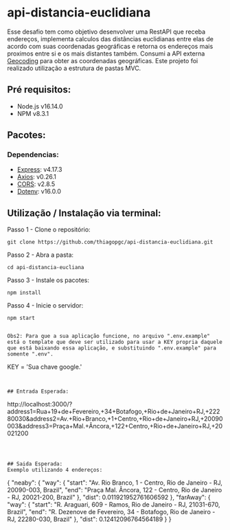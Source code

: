 # api-distancia-euclidiana

Esse desafio tem como objetivo desenvolver uma RestAPI que receba endereços, implementa calculos das distâncias euclidianas entre elas de acordo com suas coordenadas geográficas e retorna os endereços mais proximos entre si e os mais distantes também.
Consumi a API externa [Geocoding](https://developers.google.com/maps/documentation/geocoding/start) para obter as coordenadas geográficas. Este projeto foi realizado utilização a estrutura de pastas MVC. 

## Pré requisitos:
- Node.js v16.14.0
- NPM v8.3.1

## Pacotes:
### Dependencias: 
- [Express](https://www.npmjs.com/package/express): v4.17.3
- [Axios](https://www.npmjs.com/package/axios): v0.26.1
- [CORS](https://www.npmjs.com/package/cors): v2.8.5
- [Dotenv](https://www.npmjs.com/package/dotenv): v16.0.0

## Utilização / Instalação via terminal:
Passo 1 - Clone o repositório:
```
git clone https://github.com/thiagopgc/api-distancia-euclidiana.git
```

Passo 2 - Abra a pasta:
```
cd api-distancia-eucliana
```

Passo 3 - Instale os pacotes:
```
npm install
```

Passo 4 - Inicie o servidor:
```
npm start
```

```

Obs2: Para que a sua aplicação funcione, no arquivo ".env.example" está o template que deve ser utilizado para usar a KEY propria daquele que está baixando essa aplicação, e substituindo ".env.example" para somente ".env".
```
KEY = 'Sua chave google.'
```


## Entrada Esperada:
```
http://localhost:3000/?address1=Rua+19+de+Fevereiro,+34+Botafogo,+Rio+de+Janeiro+RJ,+22280​030&address2=Av.+Rio+Branco,+1+Centro,+Rio+de+Janeiro+RJ,+20090​003&address3=Praça+Mal.+Âncora,+122+Centro,+Rio+de+Janeiro+RJ,+20021​200
```



## Saida Esperada:
Exemplo utilizando 4 endereços:
```
{
	"neaby": {
		"way": {
			"start": "Av. Rio Branco, 1 - Centro, Rio de Janeiro - RJ, 20090-003, Brazil",
			"end": "Praça Mal. Âncora, 122 - Centro, Rio de Janeiro - RJ, 20021-200, Brazil"
		},
		"dist": 0.011921952761606592
	},
	"farAway": {
		"way": {
			"start": "R. Araguari, 609 - Ramos, Rio de Janeiro - RJ, 21031-670, Brazil",
			"end": "R. Dezenove de Fevereiro, 34 - Botafogo, Rio de Janeiro - RJ, 22280-030, Brazil"
		},
		"dist": 0.12412096764564189
	}
}




